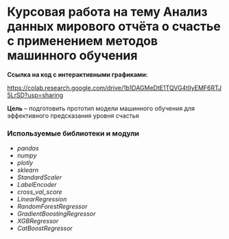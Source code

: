 # Курсовая работа на тему Анализ данных мирового отчёта о счастье с применением методов машинного обучения

**Ссылка на код с интерактивными графиками:**

https://colab.research.google.com/drive/1b1DAGMeDtE1TQVG4tIIyEMF6RTJ5LrSD?usp=sharing

**Цель** – подготовить прототип модели машинного обучения для эффективного предсказания уровня счастья

### Используемые библиотеки и модули
 - *pandas*
 - *numpy*
 - *plotly*
 - *sklearn*
 - *StandardScaler*
 - *LabelEncoder*
 - *cross_val_score*
 - *LinearRegression*
 - *RandomForestRegressor*
 - *GradientBoostingRegressor*
 - *XGBRegressor*
 - *CatBoostRegressor*
